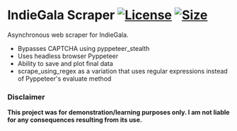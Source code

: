 # IndieGala Scraper [![License](https://img.shields.io/github/license/KyriakosAd/TwitchBot.svg)](https://github.com/KyriakosAd/TwitchBot/blob/main/LICENSE) [![Size](https://img.shields.io/github/repo-size/KyriakosAd/TwitchBot.svg)](https://github.com/KyriakosAd/TwitchBot)
Asynchronous web scraper for IndieGala.
* Bypasses CAPTCHA using pyppeteer_stealth
* Uses headless browser Pyppeteer
* Ability to save and plot final data
* scrape_using_regex as a variation that uses regular expressions instead of Pyppeteer's evaluate method

### Disclaimer
**This project was for demonstration/learning purposes only. I am not liable for any consequences resulting from its use.**
